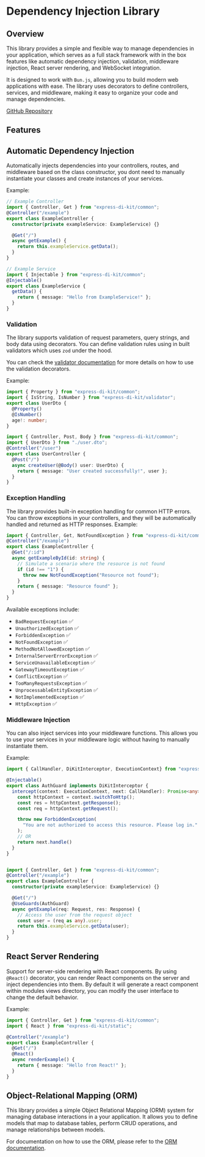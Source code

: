 # Dependency Injection Library

## Overview

This library provides a simple and flexible way to manage dependencies in your application, which serves as a full stack framework with in the box features like automatic dependency injection, validation, middleware injection, React server rendering, and WebSocket integration.

It is designed to work with `Bun.js`, allowing you to build modern web applications with ease. The library uses decorators to define controllers, services, and middleware, making it easy to organize your code and manage dependencies.

[GitHub Repository](https://github.com/kusaljr/dependency-injection-kit)

## Features

## Automatic Dependency Injection

Automatically injects dependencies into your controllers, routes, and middleware based on the class constructor, you dont need to manually instantiate your classes and create instances of your services.

Example:

```typescript
// Example Controller
import { Controller, Get } from "express-di-kit/common";
@Controller("/example")
export class ExampleController {
  constructor(private exampleService: ExampleService) {}

  @Get("/")
  async getExample() {
    return this.exampleService.getData();
  }
}

// Example Service
import { Injectable } from "express-di-kit/common";
@Injectable()
export class ExampleService {
  getData() {
    return { message: "Hello from ExampleService!" };
  }
}
```

### Validation

The library supports validation of request parameters, query strings, and body data using decorators. You can define validation rules using in built validators which uses `zod` under the hood.

You can check the [validator documentation](./lib/validator/README.md) for more details on how to use the validation decorators.

Example:

```typescript
import { Property } from "express-di-kit/common";
import { IsString, IsNumber } from "express-di-kit/validator";
export class UserDto {
  @Property()
  @IsNumber()
  age!: number;
}

import { Controller, Post, Body } from "express-di-kit/common";
import { UserDto } from "./user.dto";
@Controller("/user")
export class UserController {
  @Post("/")
  async createUser(@Body() user: UserDto) {
    return { message: "User created successfully!", user };
  }
}
```

### Exception Handling
The library provides built-in exception handling for common HTTP errors. You can throw exceptions in your controllers, and they will be automatically handled and returned as HTTP responses.
Example:

```typescript
import { Controller, Get, NotFoundException } from "express-di-kit/common";
@Controller("/example")
export class ExampleController {
  @Get("/:id")
  async getExampleById(id: string) {
    // Simulate a scenario where the resource is not found
    if (id !== "1") {
      throw new NotFoundException("Resource not found");
    }
    return { message: "Resource found" };
  }
}
```

Available exceptions include:
- `BadRequestException` ✅
- `UnauthorizedException` ✅
- `ForbiddenException` ✅
- `NotFoundException` ✅
- `MethodNotAllowedException` ✅
- `InternalServerErrorException` ✅
- `ServiceUnavailableException` ✅
- `GatewayTimeoutException` ✅
- `ConflictException` ✅
- `TooManyRequestsException` ✅
- `UnprocessableEntityException` ✅
- `NotImplementedException` ✅
- `HttpException` ✅

### Middleware Injection

You can also inject services into your middleware functions. This allows you to use your services in your middleware logic without having to manually instantiate them.

Example:

```typescript
import { CallHandler, DiKitInterceptor, ExecutionContext} from "express-di-kit/common";

@Injectable()
export class AuthGuard implements DiKitInterceptor {
  intercept(context: ExecutionContext, next: CallHandler): Promise<any> {
    const httpContext = context.switchToHttp();
    const res = httpContext.getResponse();
    const req = httpContext.getRequest();

    throw new ForbiddenException(
      "You are not authorized to access this resource. Please log in."
    );
    // OR
    return next.handle()
  }
}


import { Controller, Get } from "express-di-kit/common";
@Controller("/example")
export class ExampleController {
  constructor(private exampleService: ExampleService) {}

  @Get("/")
  @UseGuards(AuthGuard)
  async getExample(req: Request, res: Response) {
    // Access the user from the request object
    const user = (req as any).user;
    return this.exampleService.getData(user);
  }
}
```

## React Server Rendering

Support for server-side rendering with React components.
By using `@React()` decorator, you can render React components on the server and inject dependencies into them. By default it will generate a react component within modules views directory, you can modify the user interface to change the default behavior.

Example:

```typescript
import { Controller, Get } from "express-di-kit/common";
import { React } from "express-di-kit/static";

@Controller("/example")
export class ExampleController {
  @Get("/")
  @React()
  async renderExample() {
    return { message: "Hello from React!" };
  }
}
```




## Object-Relational Mapping (ORM)
This library provides a simple Object Relational Mapping (ORM) system for managing database interactions in a your application. It allows you to define models that map to database tables, perform CRUD operations, and manage relationships between models.

For documentation on how to use the ORM, please refer to the [ORM documentation](./lib/orm/README.md).